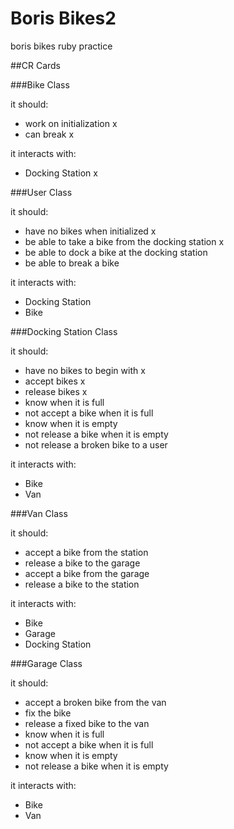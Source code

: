 Boris Bikes2
==============
boris bikes ruby practice

##CR Cards

###Bike Class

it should:
- work on initialization		x
- can break									x

it interacts with:
- Docking Station 					x

###User Class

it should:
- have no bikes when initialized											x
- be able to take a bike from the docking station 		x
- be able to dock a bike at the docking station
- be able to break a bike

it interacts with:
- Docking Station
- Bike

###Docking Station Class

it should:
- have no bikes to begin with						x
- accept bikes 													x
- release bikes 												x
- know when it is full
- not accept a bike when it is full
- know when it is empty
- not release a bike when it is empty
- not release a broken bike to a user

it interacts with:
- Bike
- Van

###Van Class

it should:
- accept a bike from the station
- release a bike to the garage
- accept a bike from the garage
- release a bike to the station

it interacts with:
- Bike
- Garage
- Docking Station


###Garage Class

it should:
- accept a broken bike from the van
- fix the bike
- release a fixed bike to the van
- know when it is full
- not accept a bike when it is full
- know when it is empty
- not release a bike when it is empty

it interacts with:
- Bike
- Van